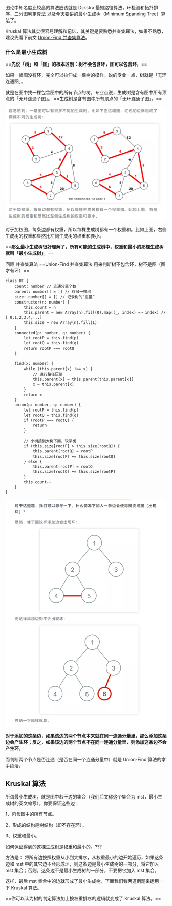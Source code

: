 图论中知名度比较高的算法应该就是 Dijkstra 最短路径算法，环检测和拓扑排序，二分图判定算法 以及今天要讲的最小生成树（Minimum Spanning Tree）算法了。

Kruskal 算法其实很容易理解和记忆，其关键是要熟悉并查集算法，如果不熟悉，建议先看下前文 [Union-Find 并查集算法](https://mp.weixin.qq.com/s?__biz=MzAxODQxMDM0Mw==&mid=2247484751&idx=1&sn=a873c1f51d601bac17f5078c408cc3f6&scene=21#wechat_redirect)。

### 什么是最小生成树

==**先说「树」和「图」的根本区别：树不会包含环，图可以包含环**。==

如果一幅图没有环，完全可以拉伸成一棵树的模样。说的专业一点，树就是「无环连通图」。

就是在图中找一棵包含图中的所有节点的树。专业点说，生成树是含有图中所有顶点的「无环连通子图」。
==生成树是含有图中所有顶点的「无环连通子图」。==

![image-20211110190005995](index.assets/image-20211110190005995.png)

对于加权图，每条边都有权重，所以每棵生成树都有一个权重和。比如上图，右侧生成树的权重和显然比左侧生成树的权重和要小。

==**那么最小生成树很好理解了，所有可能的生成树中，权重和最小的那棵生成树就叫「最小生成树」**。==

回顾 并查集算法 ==Union-Find 并查集算法 用来判断树不包含环，树不是图（图才有环）==

```tsx
class UF {
	count: number // 连通分量个数
	parent: number[] = [] // 存储一棵树
	size: number[] = [] // 记录树的“重量”
	constructor(n: number) {
		this.count = n
		this.parent = new Array(n).fill(0).map((_, index) => index) // [ 0,1,2,3,4,...]
		this.size = new Array(n).fill(1)
	}
	connected(p: number, q: number) {
		let rootP = this.find(p)
		let rootQ = this.find(q)
		return rootP === rootQ
	}

	find(x: number) {
		while (this.parent[x] !== x) {
			// 进行路径压缩
			this.parent[x] = this.parent[this.parent[x]]
			x = this.parent[x]
		}
		return x
	}
	union(p: number, q: number) {
		let rootP = this.find(p)
		let rootQ = this.find(q)
		if (rootP === rootQ) {
			return
		}

		// 小树接到大树下面，较平衡
		if (this.size[rootP] > this.size[rootQ]) {
			this.parent[rootQ] = rootP
			this.size[rootP] += this.size[rootQ]
		} else {
			this.parent[rootP] = rootQ
			this.size[rootQ] += this.size[rootP]
		}
		this.count--
	}
}
```

![image-20211110190557406](index.assets/image-20211110190557406.png)

**对于添加的这条边，如果该边的两个节点本来就在同一连通分量里，那么添加这条边会产生环；反之，如果该边的两个节点不在同一连通分量里，则添加这条边不会产生环**。

而判断两个节点是否连通（是否在同一个连通分量中）就是 Union-Find 算法的拿手绝活，

## Kruskal 算法

所谓最小生成树，就是图中若干边的集合（我们后文称这个集合为 mst，最小生成树的英文缩写），你要保证这些边：

1、包含图中的所有节点。

2、形成的结构是树结构（即不存在环）。

3、权重和最小。

如何保证得到的这棵生成树是权重和最小的。???

方法是：
将所有边按照权重从小到大排序，从权重最小的边开始遍历，如果这条边和 mst 中的其它边不会形成环，则这条边是最小生成树的一部分，将它加入 mst 集合；否则，这条边不是最小生成树的一部分，不要把它加入 mst 集合。

这样，最后 mst 集合中的边就形成了最小生成树，下面我们看两道例题来运用一下 Kruskal 算法。

==你可以认为树的判定算法加上按权重排序的逻辑就变成了 Kruskal 算法。==
